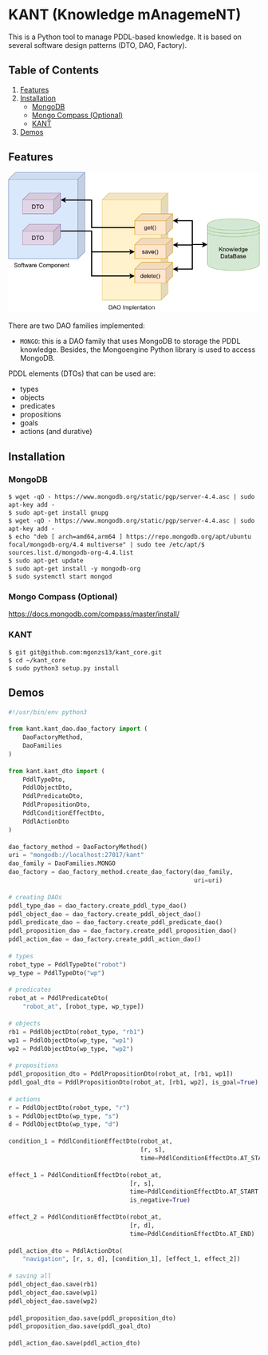 # KANT (Knowledge mAnagemeNT)

This is a Python tool to manage PDDL-based knowledge. It is based on several software design patterns (DTO, DAO, Factory).

## Table of Contents

1. [Features](#features)
2. [Installation](#installation)
   - [MongoDB](#mongodb)
   - [Mongo Compass (Optional)](#mongo-compass-optional)
   - [KANT](#kant)
3. [Demos](#demos)

## Features

![](./images/diagram.png)

There are two DAO families implemented:

- `MONGO`: this is a DAO family that uses MongoDB to storage the PDDL knowledge. Besides, the Mongoengine Python library is used to access MongoDB.

PDDL elements (DTOs) that can be used are:

- types
- objects
- predicates
- propositions
- goals
- actions (and durative)

## Installation

### MongoDB

```shell
$ wget -qO - https://www.mongodb.org/static/pgp/server-4.4.asc | sudo apt-key add -
$ sudo apt-get install gnupg
$ wget -qO - https://www.mongodb.org/static/pgp/server-4.4.asc | sudo apt-key add -
$ echo "deb [ arch=amd64,arm64 ] https://repo.mongodb.org/apt/ubuntu focal/mongodb-org/4.4 multiverse" | sudo tee /etc/apt/$ sources.list.d/mongodb-org-4.4.list
$ sudo apt-get update
$ sudo apt-get install -y mongodb-org
$ sudo systemctl start mongod
```

### Mongo Compass (Optional)

https://docs.mongodb.com/compass/master/install/

### KANT

```shell
$ git git@github.com:mgonzs13/kant_core.git
$ cd ~/kant_core
$ sudo python3 setup.py install
```

## Demos

```python
#!/usr/bin/env python3

from kant.kant_dao.dao_factory import (
    DaoFactoryMethod,
    DaoFamilies
)

from kant.kant_dto import (
    PddlTypeDto,
    PddlObjectDto,
    PddlPredicateDto,
    PddlPropositionDto,
    PddlConditionEffectDto,
    PddlActionDto
)

dao_factory_method = DaoFactoryMethod()
uri = "mongodb://localhost:27017/kant"
dao_family = DaoFamilies.MONGO
dao_factory = dao_factory_method.create_dao_factory(dao_family,
                                                    uri=uri)

# creating DAOs
pddl_type_dao = dao_factory.create_pddl_type_dao()
pddl_object_dao = dao_factory.create_pddl_object_dao()
pddl_predicate_dao = dao_factory.create_pddl_predicate_dao()
pddl_proposition_dao = dao_factory.create_pddl_proposition_dao()
pddl_action_dao = dao_factory.create_pddl_action_dao()

# types
robot_type = PddlTypeDto("robot")
wp_type = PddlTypeDto("wp")

# predicates
robot_at = PddlPredicateDto(
    "robot_at", [robot_type, wp_type])

# objects
rb1 = PddlObjectDto(robot_type, "rb1")
wp1 = PddlObjectDto(wp_type, "wp1")
wp2 = PddlObjectDto(wp_type, "wp2")

# propositions
pddl_proposition_dto = PddlPropositionDto(robot_at, [rb1, wp1])
pddl_goal_dto = PddlPropositionDto(robot_at, [rb1, wp2], is_goal=True)

# actions
r = PddlObjectDto(robot_type, "r")
s = PddlObjectDto(wp_type, "s")
d = PddlObjectDto(wp_type, "d")

condition_1 = PddlConditionEffectDto(robot_at,
                                     [r, s],
                                     time=PddlConditionEffectDto.AT_START)

effect_1 = PddlConditionEffectDto(robot_at,
                                  [r, s],
                                  time=PddlConditionEffectDto.AT_START,
                                  is_negative=True)

effect_2 = PddlConditionEffectDto(robot_at,
                                  [r, d],
                                  time=PddlConditionEffectDto.AT_END)

pddl_action_dto = PddlActionDto(
    "navigation", [r, s, d], [condition_1], [effect_1, effect_2])

# saving all
pddl_object_dao.save(rb1)
pddl_object_dao.save(wp1)
pddl_object_dao.save(wp2)

pddl_proposition_dao.save(pddl_proposition_dto)
pddl_proposition_dao.save(pddl_goal_dto)

pddl_action_dao.save(pddl_action_dto)

```

